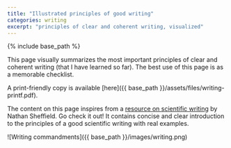 ```yaml
---
title: "Illustrated principles of good writing"
categories: writing
excerpt: "principles of clear and coherent writing, visualized"
---
```


{% include base_path %}


This page visually summarizes the most important principles of clear and
coherent writing (that I have learned so far). The best use of this page is
as a memorable checklist.

A print-friendly copy is available [here]({{ base_path }}/assets/files/writing-printf.pdf).

The content on this page inspires from a [resource on scientific
writing](https://cgi.duke.edu/web/sciwriting/index.php) by Nathan
Sheffield. Go check it out! It contains concise and clear introduction
to the principles of a good scientific writing with real examples.

![Writing commandments]({{ base_path }}/images/writing.png)
